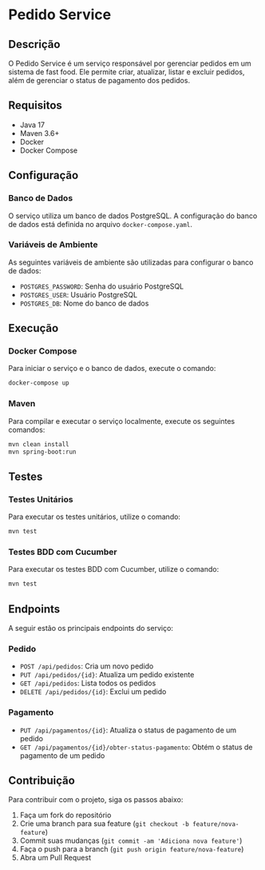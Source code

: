 # Pedido Service

## Descrição
O Pedido Service é um serviço responsável por gerenciar pedidos em um sistema de fast food. Ele permite criar, atualizar, listar e excluir pedidos, além de gerenciar o status de pagamento dos pedidos.

## Requisitos
- Java 17
- Maven 3.6+
- Docker
- Docker Compose

## Configuração

### Banco de Dados
O serviço utiliza um banco de dados PostgreSQL. A configuração do banco de dados está definida no arquivo `docker-compose.yaml`.

### Variáveis de Ambiente
As seguintes variáveis de ambiente são utilizadas para configurar o banco de dados:
- `POSTGRES_PASSWORD`: Senha do usuário PostgreSQL
- `POSTGRES_USER`: Usuário PostgreSQL
- `POSTGRES_DB`: Nome do banco de dados

## Execução

### Docker Compose
Para iniciar o serviço e o banco de dados, execute o comando:
```sh
docker-compose up
```

### Maven
Para compilar e executar o serviço localmente, execute os seguintes comandos:
```sh
mvn clean install
mvn spring-boot:run
```

## Testes

### Testes Unitários
Para executar os testes unitários, utilize o comando:
```sh
mvn test
```

### Testes BDD com Cucumber
Para executar os testes BDD com Cucumber, utilize o comando:
```sh
mvn test
```

## Endpoints
A seguir estão os principais endpoints do serviço:

### Pedido
- `POST /api/pedidos`: Cria um novo pedido
- `PUT /api/pedidos/{id}`: Atualiza um pedido existente
- `GET /api/pedidos`: Lista todos os pedidos
- `DELETE /api/pedidos/{id}`: Exclui um pedido

### Pagamento
- `PUT /api/pagamentos/{id}`: Atualiza o status de pagamento de um pedido
- `GET /api/pagamentos/{id}/obter-status-pagamento`: Obtém o status de pagamento de um pedido

## Contribuição
Para contribuir com o projeto, siga os passos abaixo:
1. Faça um fork do repositório
2. Crie uma branch para sua feature (`git checkout -b feature/nova-feature`)
3. Commit suas mudanças (`git commit -am 'Adiciona nova feature'`)
4. Faça o push para a branch (`git push origin feature/nova-feature`)
5. Abra um Pull Request
```